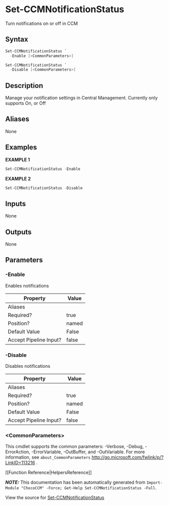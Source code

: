 # Set-CCMNotificationStatus

<!-- This documentation is automatically generated from /Set-CCMNotificationStatus.ps1 using GenerateDocs.ps1. Contributions are welcome at the original location(s). -->

Turn notifications on or off in CCM

## Syntax

~~~powershell
Set-CCMNotificationStatus `
  -Enable [<CommonParameters>]
~~~


~~~powershell
Set-CCMNotificationStatus `
  -Disable [<CommonParameters>]
~~~

## Description

Manage your notification settings in Central Management. Currently only supports On, or Off


## Aliases

None

## Examples

 **EXAMPLE 1**

~~~powershell
Set-CCMNotificationStatus -Enable

~~~

**EXAMPLE 2**

~~~powershell
Set-CCMNotificationStatus -Disable

~~~ 

## Inputs

None

## Outputs

None

## Parameters

###  -Enable
Enables notifications

Property               | Value
---------------------- | -----
Aliases                | 
Required?              | true
Position?              | named
Default Value          | False
Accept Pipeline Input? | false
 
###  -Disable
Disables notifications

Property               | Value
---------------------- | -----
Aliases                | 
Required?              | true
Position?              | named
Default Value          | False
Accept Pipeline Input? | false
 
### &lt;CommonParameters&gt;

This cmdlet supports the common parameters: -Verbose, -Debug, -ErrorAction, -ErrorVariable, -OutBuffer, and -OutVariable. For more information, see `about_CommonParameters` http://go.microsoft.com/fwlink/p/?LinkID=113216 .



[[Function Reference|HelpersReference]]

***NOTE:*** This documentation has been automatically generated from `Import-Module "ChocoCCM" -Force; Get-Help Set-CCMNotificationStatus -Full`.

View the source for [Set-CCMNotificationStatus](/Set-CCMNotificationStatus.ps1)
